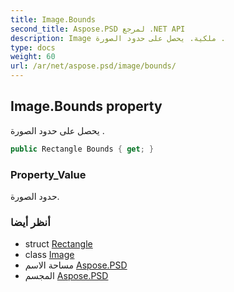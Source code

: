 ```yaml
---
title: Image.Bounds
second_title: Aspose.PSD لمرجع .NET API
description: Image ملكية. يحصل على حدود الصورة .
type: docs
weight: 60
url: /ar/net/aspose.psd/image/bounds/
---
```

## Image.Bounds property

يحصل على حدود الصورة .

```csharp
public Rectangle Bounds { get; }
```

### Property_Value

حدود الصورة.

### أنظر أيضا

* struct [Rectangle](../../rectangle/)
* class [Image](../)
* مساحة الاسم [Aspose.PSD](../../image/)
* المجسم [Aspose.PSD](../../../)


